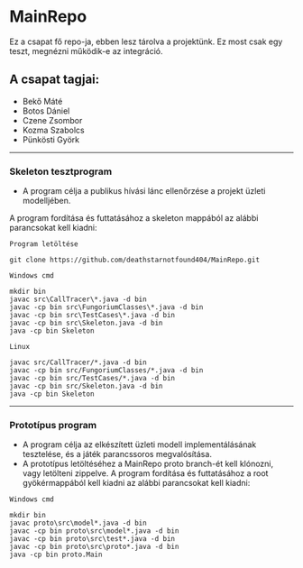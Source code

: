 # MainRepo

Ez a csapat fő repo-ja, ebben lesz tárolva a projektünk.
Ez most csak egy teszt, megnézni működik-e az integráció.

## A csapat tagjai:
- Bekő Máté
- Botos Dániel
- Czene Zsombor
- Kozma Szabolcs
- Pünkösti Györk

---

### Skeleton tesztprogram
- A program célja a publikus hívási lánc ellenőrzése a projekt üzleti modelljében.

A program fordítása és futtatásához a skeleton mappából az alábbi parancsokat kell kiadni:

```Program letöltése```
```shell
git clone https://github.com/deathstarnotfound404/MainRepo.git
```

```Windows cmd```
```shell
mkdir bin
javac src\CallTracer\*.java -d bin
javac -cp bin src\FungoriumClasses\*.java -d bin
javac -cp bin src\TestCases\*.java -d bin
javac -cp bin src\Skeleton.java -d bin
java -cp bin Skeleton

```

```Linux```
```shell
javac src/CallTracer/*.java -d bin
javac -cp bin src/FungoriumClasses/*.java -d bin
javac -cp bin src/TestCases/*.java -d bin
javac -cp bin src/Skeleton.java -d bin
java -cp bin Skeleton
```

---

### Prototípus program
- A program célja az elkészített üzleti modell implementálásának tesztelése, és a játék parancssoros megvalósítása.
- A prototípus letöltéséhez a MainRepo proto branch-ét kell klónozni, vagy letölteni zippelve.
A program fordítása és futtatásához a root gyökérmappából kell kiadni az alábbi parancsokat kell kiadni:

```Windows cmd```
```shell
mkdir bin
javac proto\src\model*.java -d bin
javac -cp bin proto\src\model*.java -d bin
javac -cp bin proto\src\test*.java -d bin
javac -cp bin proto\src\proto*.java -d bin
java -cp bin proto.Main
```
